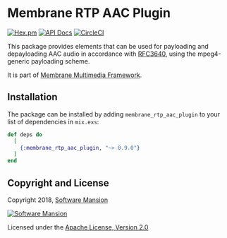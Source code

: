 # Membrane RTP AAC Plugin

[![Hex.pm](https://img.shields.io/hexpm/v/membrane_rtp_aac_plugin.svg)](https://hex.pm/packages/membrane_rtp_aac_plugin)
[![API Docs](https://img.shields.io/badge/api-docs-yellow.svg?style=flat)](https://hexdocs.pm/membrane_rtp_aac_plugin)
[![CircleCI](https://circleci.com/gh/membraneframework-labs/membrane_rtp_aac_plugin.svg?style=svg)](https://circleci.com/gh/membraneframework-labs/membrane_rtp_aac_plugin)

This package provides elements that can be used for payloading and depayloading AAC audio in accordance with [RFC3640](https://datatracker.ietf.org/doc/html/rfc3640), using the mpeg4-generic payloading scheme.

It is part of [Membrane Multimedia Framework](https://membrane.stream).

## Installation

The package can be installed by adding `membrane_rtp_aac_plugin` to your list of dependencies in `mix.exs`:

```elixir
def deps do
  [
    {:membrane_rtp_aac_plugin, "~> 0.9.0"}
  ]
end
```

## Copyright and License

Copyright 2018, [Software Mansion](https://swmansion.com/?utm_source=git&utm_medium=readme&utm_campaign=membrane_rtp_aac_plugin)

[![Software Mansion](https://logo.swmansion.com/logo?color=white&variant=desktop&width=200&tag=membrane-github)](https://swmansion.com/?utm_source=git&utm_medium=readme&utm_campaign=membrane_rtp_aac_plugin)

Licensed under the [Apache License, Version 2.0](LICENSE)
